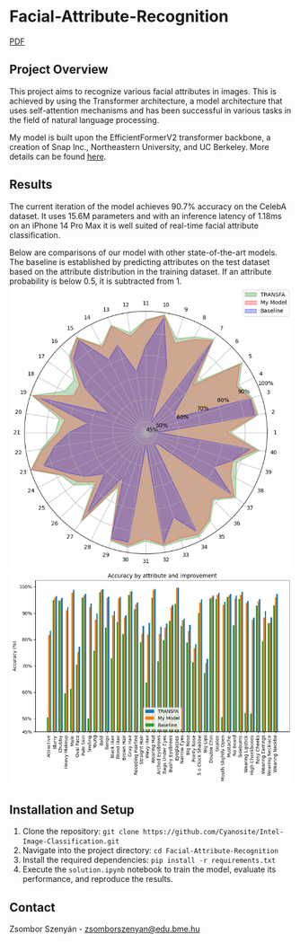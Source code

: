 # Facial-Attribute-Recognition

[PDF](paper.pdf)

## Project Overview

This project aims to recognize various facial attributes in images. This is achieved by using the Transformer architecture, a model architecture that uses self-attention mechanisms and has been successful in various tasks in the field of natural language processing.

My model is built upon the EfficientFormerV2 transformer backbone, a creation of Snap Inc., Northeastern University, and UC Berkeley. More details can be found [here](https://github.com/snap-research/EfficientFormer).

## Results

The current iteration of the model achieves 90.7% accuracy on the CelebA dataset.
It uses 15.6M parameters and with an inference latency of 1.18ms on an iPhone 14 Pro Max it is well suited of real-time facial attribute classification.

Below are comparisons of our model with other state-of-the-art models. The baseline is established by predicting attributes on the test dataset based on the attribute distribution in the training dataset. If an attribute probability is below 0.5, it is subtracted from 1.
![Comparison of results with other models in a Radar Plot](images/radarplot.png)
![Comparison of results with other models in a Bar Chart](images/barchart.png)

## Installation and Setup

1. Clone the repository: `git clone https://github.com/Cyanosite/Intel-Image-Classification.git`
2. Navigate into the project directory: `cd Facial-Attribute-Recognition`
3. Install the required dependencies: `pip install -r requirements.txt`
4. Execute the `solution.ipynb` notebook to train the model, evaluate its performance, and reproduce the results.

## Contact

Zsombor Szenyán - zsomborszenyan@edu.bme.hu

